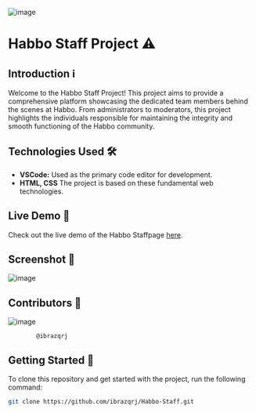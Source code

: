 ![image](https://github.com/ibrazqrj/Habbo-Staff/assets/153816768/84710aca-32f6-488b-85be-792c4438b975)



# Habbo Staff Project ⚠️ 

## Introduction ℹ️

Welcome to the Habbo Staff Project! This project aims to provide a comprehensive platform showcasing the dedicated team members behind the scenes at Habbo. From administrators to moderators, this project highlights the individuals responsible for maintaining the integrity and smooth functioning of the Habbo community.

## Technologies Used 🛠️

- **VSCode:** Used as the primary code editor for development.
- **HTML, CSS** The project is based on these fundamental web technologies.

## Live Demo 🚀

Check out the live demo of the Habbo Staffpage [here](https://habbo-staff.vercel.app/).

## Screenshot 📸

![image](https://github.com/ibrazqrj/Habbo-Staff/assets/153816768/54208404-3377-4a7b-91bf-2cafb57caf2d)

## Contributors 👥
![image](https://github.com/ibrazqrj/Habbo-Staff/assets/153816768/e284cd7b-bf1b-4f2f-9292-ae515d8acde7)


            @ibrazqrj

## Getting Started 🚀

To clone this repository and get started with the project, run the following command:

```bash
git clone https://github.com/ibrazqrj/Habbo-Staff.git
